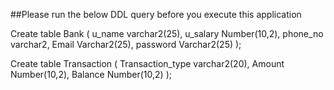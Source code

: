 ##Please run the below DDL query before you execute this application

Create table Bank
(
	u_name varchar2(25),
	u_salary Number(10,2),
	phone_no varchar2,
	Email Varchar2(25),
	password Varchar2(25)
);


Create table Transaction
(
	Transaction_type varchar2(20),
	Amount Number(10,2),
	Balance Number(10,2)
);

